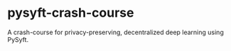 # pysyft-crash-course
A crash-course for privacy-preserving, decentralized deep learning using PySyft.
